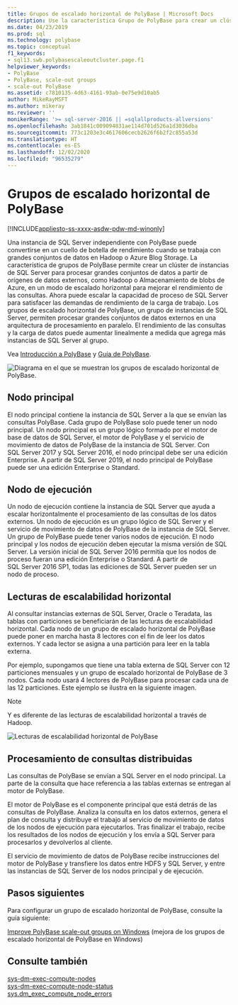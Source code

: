 ```yaml
---
title: Grupos de escalado horizontal de PolyBase | Microsoft Docs
description: Use la característica Grupo de PolyBase para crear un clúster de instancias de SQL Server. Esto mejora el rendimiento de las consultas de grandes conjuntos de datos de orígenes externos.
ms.date: 04/23/2019
ms.prod: sql
ms.technology: polybase
ms.topic: conceptual
f1_keywords:
- sql13.swb.polybasescaleoutcluster.page.f1
helpviewer_keywords:
- PolyBase
- PolyBase, scale-out groups
- scale-out PolyBase
ms.assetid: c7810135-4d63-4161-93ab-0e75e9d10ab5
author: MikeRayMSFT
ms.author: mikeray
ms.reviewer: ''
monikerRange: '>= sql-server-2016 || =sqlallproducts-allversions'
ms.openlocfilehash: 3ab1841c009094831ae114d701d526a1d3036dba
ms.sourcegitcommit: 773c1203e3c4617606cecb2626f6b2f2c855a53d
ms.translationtype: HT
ms.contentlocale: es-ES
ms.lasthandoff: 12/02/2020
ms.locfileid: "96535279"
---
```

# <a name="polybase-scale-out-groups"></a>Grupos de escalado horizontal de PolyBase

[!INCLUDE[appliesto-ss-xxxx-asdw-pdw-md-winonly](../../includes/appliesto-ss-xxxx-xxxx-xxx-md-winonly.md)]

Una instancia de SQL Server independiente con PolyBase puede convertirse en un cuello de botella de rendimiento cuando se trabaja con grandes conjuntos de datos en Hadoop o Azure Blog Storage. La característica de grupos de PolyBase permite crear un clúster de instancias de SQL Server para procesar grandes conjuntos de datos a partir de orígenes de datos externos, como Hadoop o Almacenamiento de blobs de Azure, en un modo de escalado horizontal para mejorar el rendimiento de las consultas. Ahora puede escalar la capacidad de proceso de SQL Server para satisfacer las demandas de rendimiento de la carga de trabajo. Los grupos de escalado horizontal de PolyBase, un grupo de instancias de SQL Server, permiten procesar grandes conjuntos de datos externos en una arquitectura de procesamiento en paralelo. El rendimiento de las consultas y la carga de datos puede aumentar linealmente a medida que agrega más instancias de SQL Server al grupo. 
  
Vea [Introducción a PolyBase](./polybase-guide.md) y [Guía de PolyBase](../../relational-databases/polybase/polybase-guide.md).
  
![Diagrama en el que se muestran los grupos de escalado horizontal de PolyBase.](../../relational-databases/polybase/media/polybase-scale-out-groups.png "Grupos de escalado horizontal de PolyBase")  
  
## <a name="head-node"></a>Nodo principal  

El nodo principal contiene la instancia de SQL Server a la que se envían las consultas PolyBase. Cada grupo de PolyBase solo puede tener un nodo principal. Un nodo principal es un grupo lógico formado por el motor de base de datos de SQL Server, el motor de PolyBase y el servicio de movimiento de datos de PolyBase de la instancia de SQL Server. Con SQL Server 2017 y SQL Server 2016, el nodo principal debe ser una edición Enterprise. A partir de SQL Server 2019, el nodo principal de PolyBase puede ser una edición Enterprise o Standard.
  
## <a name="compute-node"></a>Nodo de ejecución

Un nodo de ejecución contiene la instancia de SQL Server que ayuda a escalar horizontalmente el procesamiento de las consultas de los datos externos. Un nodo de ejecución es un grupo lógico de SQL Server y el servicio de movimiento de datos de PolyBase de la instancia de SQL Server. Un grupo de PolyBase puede tener varios nodos de ejecución. El nodo principal y los nodos de ejecución deben ejecutar la misma versión de SQL Server. La versión inicial de SQL Server 2016 permitía que los nodos de proceso fueran una edición Enterprise o Standard. A partir de SQL Server 2016 SP1, todas las ediciones de SQL Server pueden ser un nodo de proceso.

## <a name="scale-out-reads"></a>Lecturas de escalabilidad horizontal

Al consultar instancias externas de SQL Server, Oracle o Teradata, las tablas con particiones se beneficiarán de las lecturas de escalabilidad horizontal. Cada nodo de un grupo de escalado horizontal de PolyBase puede poner en marcha hasta 8 lectores con el fin de leer los datos externos. Y cada lector se asigna a una partición para leer en la tabla externa. 

Por ejemplo, supongamos que tiene una tabla externa de SQL Server con 12 particiones mensuales y un grupo de escalado horizontal de PolyBase de 3 nodos. Cada nodo usará 4 lectores de PolyBase para procesar cada una de las 12 particiones. Este ejemplo se ilustra en la siguiente imagen. 

> [!NOTE]
>  Y es diferente de las lecturas de escalabilidad horizontal a través de Hadoop. 

![Lecturas de escalabilidad horizontal de PolyBase](../../relational-databases/polybase/media/polybase-scale-out-groups2.png "Grupos de escalado horizontal de PolyBase")
  
## <a name="distributed-query-processing"></a>Procesamiento de consultas distribuidas  

Las consultas de PolyBase se envían a SQL Server en el nodo principal. La parte de la consulta que hace referencia a las tablas externas se entregan al motor de PolyBase.
  
El motor de PolyBase es el componente principal que está detrás de las consultas de PolyBase. Analiza la consulta en los datos externos, genera el plan de consulta y distribuye el trabajo al servicio de movimiento de datos de los nodos de ejecución para ejecutarlos. Tras finalizar el trabajo, recibe los resultados de los nodos de ejecución y los envía a SQL Server para procesarlos y devolverlos al cliente.
  
El servicio de movimiento de datos de PolyBase recibe instrucciones del motor de PolyBase y transfiere los datos entre HDFS y SQL Server, y entre las instancias de SQL Server de los nodos principal y de ejecución.
  
## <a name="next-steps"></a>Pasos siguientes

Para configurar un grupo de escalado horizontal de PolyBase, consulte la guía siguiente:

[Improve PolyBase scale-out groups on Windows](configure-scale-out-groups-windows.md) (mejora de los grupos de escalado horizontal de PolyBase en Windows)

## <a name="see-also"></a>Consulte también

 [sys-dm-exec-compute-nodes](../../relational-databases/system-dynamic-management-views/sys-dm-exec-compute-nodes-transact-sql.md)   
 [sys-dm-exec-compute-node-status](../../relational-databases/system-dynamic-management-views/sys-dm-exec-compute-node-status-transact-sql.md)   
 [sys.dm_exec_compute_node_errors](../../relational-databases/system-dynamic-management-views/sys-dm-exec-compute-node-errors-transact-sql.md)
